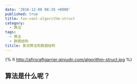 ```yaml
---
date: '2016-12-08 08:39 +0800'
published: true
title: fun-cool-algorithm-struct
category:
  - 算法
tags:
  - 算法
  - 数据结构
titile: 客说算法和数据结构
---
```

{% fi http://afirsraftgarrier.qiniudn.com/algorithm-struct.jpg %}

## 算法是什么呢？
